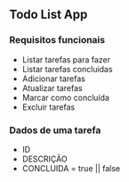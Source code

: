 ## Todo List App
### Requisitos funcionais

- Listar tarefas para fazer
- Listar tarefas concluidas
- Adicionar tarefas
- Atualizar tarefas
- Marcar como concluída
- Excluir tarefas

### Dados de uma tarefa

- ID
- DESCRIÇÃO
- CONCLUIDA = true || false
